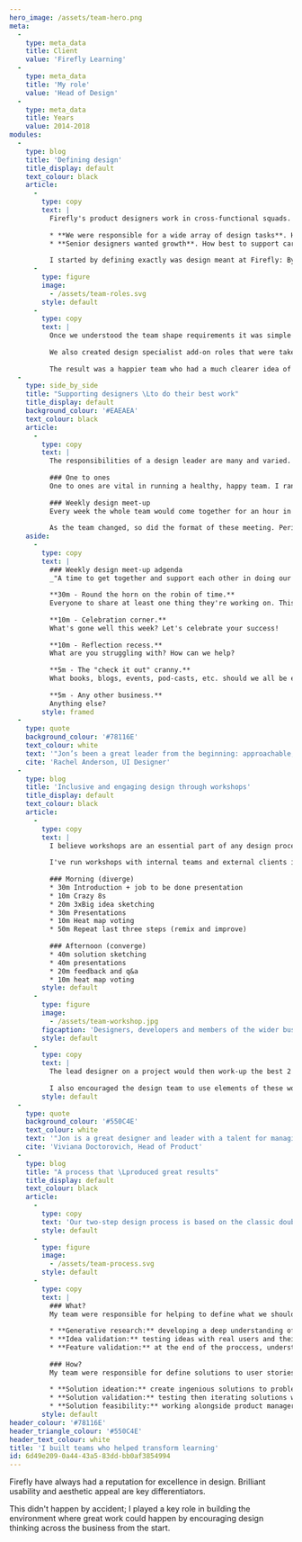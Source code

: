 ```yaml
---
hero_image: /assets/team-hero.png
meta:
  -
    type: meta_data
    title: Client
    value: 'Firefly Learning'
  -
    type: meta_data
    title: 'My role'
    value: 'Head of Design'
  -
    type: meta_data
    title: Years
    value: 2014-2018
modules:
  -
    type: blog
    title: 'Defining design'
    title_display: default
    text_colour: black
    article:
      -
        type: copy
        text: |
          Firefly's product designers work in cross-functional squads. Each squad has a designer, developers, a scrum master an a product manager. The design team was also responsible for user research and ideation of new features. The small size of my team meant we faced a couple of challenges:
          
          * **We were responsible for a wide array of design tasks**. How best to ensure all squads had equal design support?
          * **Senior designers wanted growth**. How best to support career development without room for upwards movement?
          
          I started by defining exactly was design meant at Firefly: By creating a list of skills we needed to function as a team; then used this to plot the shape of our two designer "types".
      -
        type: figure
        image:
          - /assets/team-roles.svg
        style: default
      -
        type: copy
        text: |
          Once we understood the team shape requirements it was simple to help everyone (including me) understand where they needed to improve their skills and where they could help others progress.
          
          We also created design specialist add-on roles that were taken by designers who showed a particular interest in or aptitude for that skill. The idea wasn't that one person was solely responsible for one area, rather they advocate for seeing everyone level-up in that area.
          
          The result was a happier team who had a much clearer idea of what skill or area to work on next. Firefly offered a yearly £1,000 training budget and we were were one of the few teams that consistently spent nearly every penny.
  -
    type: side_by_side
    title: "Supporting designers \Lto do their best work"
    title_display: default
    background_colour: '#EAEAEA'
    text_colour: black
    article:
      -
        type: copy
        text: |
          The responsibilities of a design leader are many and varied. You have to bring a mix of in-depth design knowledge and classic management skills. I'm constantly iterating my toolset of techniques to empower my team to do their best work then getting out of the way to allow this to happen.
          
          ### One to ones
          One to ones are vital in running a healthy, happy team. I ran weekly hour-long 1:1s with all of my team with clear timed sections for work catch-up, Objectives and Key Results review and career support.
          
          ### Weekly design meet-up
          Every week the whole team would come together for an hour in a safe space where would could share what we'd been working on and offer feedback and constructive criticism.
          
          As the team changed, so did the format of these meeting. Periodically, I'd turn the whole of the meeting over to a format workshop to ensure we were always keeping the format fresh.
    aside:
      -
        type: copy
        text: |
          ### Weekly design meet-up adgenda
          _"A time to get together and support each other in doing our best work."_
          
          **30m - Round the horn on the robin of time.**
          Everyone to share at least one thing they're working on. This can be visual design, research, workshop planning, etc. Feedback and constructive criticism is encouraged.
          
          **10m - Celebration corner.**
          What's gone well this week? Let's celebrate your success!
          
          **10m - Reflection recess.**
          What are you struggling with? How can we help?
          
          **5m - The "check it out" cranny.**
          What books, blogs, events, pod-casts, etc. should we all be excited about?
          
          **5m - Any other business.**
          Anything else?
        style: framed
  -
    type: quote
    background_colour: '#78116E'
    text_colour: white
    text: '"Jon’s been a great leader from the beginning: approachable, open-minded and always willing to listen. I’ve always been able to trust him with my concerns, and he will either help me resolve it myself, or help me find someone who can!"'
    cite: 'Rachel Anderson, UI Designer'
  -
    type: blog
    title: 'Inclusive and engaging design through workshops'
    title_display: default
    text_colour: black
    article:
      -
        type: copy
        text: |
          I believe workshops are an essential part of any design process. At their best, workshops unlock untapped creativity in people, spark ideas and facilitate fast-failure.
          
          I've run workshops with internal teams and external clients in many different formats. Typically, a day-long workshop might look like this:
          
          ### Morning (diverge)
          * 30m Introduction + job to be done presentation 
          * 10m Crazy 8s
          * 20m 3xBig idea sketching
          * 30m Presentations
          * 10m Heat map voting
          * 50m Repeat last three steps (remix and improve)
          
          ### Afternoon (converge)
          * 40m solution sketching
          * 40m presentations
          * 20m feedback and q&a 
          * 10m heat map voting
        style: default
      -
        type: figure
        image:
          - /assets/team-workshop.jpg
        figcaption: 'Designers, developers and members of the wider business all work together to sketch creative solutions.'
        style: default
      -
        type: copy
        text: |
          The lead designer on a project would then work-up the best 2 or 3 ideas from the day into prototypes we could test.
          
          I also encouraged the design team to use elements of these workshops as part of their every-day process to constantly drive their thinking forward.
        style: default
  -
    type: quote
    background_colour: '#550C4E'
    text_colour: white
    text: '"Jon is a great designer and leader with a talent for managing design teams. He knows how to make designers feel motivated and empowered to do great work"'
    cite: 'Viviana Doctorovich, Head of Product'
  -
    type: blog
    title: "A process that \Lproduced great results"
    title_display: default
    text_colour: black
    article:
      -
        type: copy
        text: 'Our two-step design process is based on the classic double-diamond but honed over years to work for us.'
        style: default
      -
        type: figure
        image:
          - /assets/team-process.svg
        style: default
      -
        type: copy
        text: |
          ### What?
          My team were responsible for helping to define what we should build through user research and testing. UX Researchers owned this part of the process and split their time between:
          
          * **Generative research:** developing a deep understanding of our users and their needs to create innovative ideas of how Firefly could help them in-line with our mission and strategy (“why”).
          * **Idea validation:** testing ideas with real users and their feasibility with internal teams.
          * **Feature validation:** at the end of the proccess, understanding the impact of recently shipped features on squad-level KPIs.
          
          ### How?
          My team were responsible for define solutions to user stories through creative design and testing. UI Designers owned their part of the process and split their time between:
          
          * **Solution ideation:** create ingenious solutions to problems for teachers, parents and students through fail-fast, iterative design.
          * **Solution validation:** testing then iterating solutions with real user via increasing fidelity prototypes.
          * **Solution feasibility:** working alongside product managers to ensure that solutions are technically feasible and align with sales and producut-marketing strategies.
        style: default
header_colour: '#78116E'
header_triangle_colour: '#550C4E'
header_text_colour: white
title: 'I built teams who helped transform learning'
id: 6d49e209-0a44-43a5-83dd-bb0af3854994
---
```

Firefly have always had a reputation for excellence in design. Brilliant usability and aesthetic appeal are key differentiators.

This didn't happen by accident; I played a key role in building the environment where great work could happen by encouraging design thinking across the business from the start.